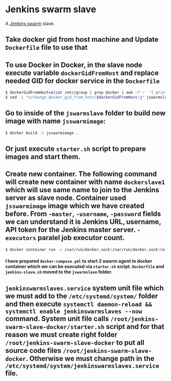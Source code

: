 # Jenkins swarm slave

A [Jenkins swarm](https://wiki.jenkins-ci.org/display/JENKINS/Swarm+Plugin) slave.

## Take docker gid from host machine and Update `Dockerfile` file to use that
## To use Docker in Docker, in the slave node execute variable `dockerGidFromHost` and replace needed GID for docker service in the `Dockerfile`
```bash
$ dockerGidFromHost=$(cat /etc/group | grep docker | awk -F':' '{ print $(NF-1)}')
$ sed -i "s/change_docker_gid_from_host/$dockerGidFromHost/g" jswarmslave/Dockerfile
```

## Go to inside of the `jswarmslave` folder to build new image with name `jsswarmimage`:
```bash
$ docker build -t jsswarmimage .
```

## Or just execute `starter.sh` script to prepare images and start them.

## Create new container. The following command will create new container with name `dockerslave1` which will use same name to join to the Jenkins server as slave node. Container used `jsswarmimage` image which we have created before. From `-master`, `-username`, `-password` fields we can understand it is Jenkins URL, username, API token for the Jenkins master server. `-executors` paralel job executor count.
```bash
$ docker container run -v /var/run/docker.sock:/var/run/docker.sock:ro --name=dockerslave1 -d jsswarmimage -master http://10.0.80.83:8080 -username sahverdiyevcr -password API_TOKEN_OF_ADMIN_ACCOUNT -mode normal -name dockerslave1 -disableClientsUniqueId -executors 4
```

#### I have prepared `docker-compose.yml` to start 2 swarm agent in docker container which we can be executed via `starter.sh` script. `Dockerfile` and `jenkins-slave.sh` moved to the `jswarmslave` folder. 

## `jenkinswarmslaves.service` system unit file which we must add to the `/etc/systemd/system/` folder and then execute `systemctl daemon-reload && systemctl enable jenkinswarmslaves --now` command. System unit file calls `/root/jenkins-swarm-slave-docker/starter.sh` script and for that reason we must create right folder `/root/jenkins-swarm-slave-docker` to put all source code files `/root/jenkins-swarm-slave-docker`. Otherwise we must change path in the `/etc/systemd/system/jenkinswarmslaves.service` file.  

